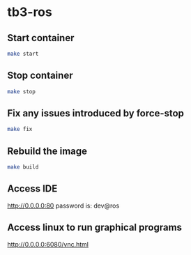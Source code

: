 # tb3-ros

## Start container

```bash
make start
```

## Stop container

```bash
make stop
```

## Fix any issues introduced by force-stop

```bash
make fix
```

## Rebuild the image

```bash
make build
```

## Access IDE
http://0.0.0.0:80
password is: dev@ros

## Access linux to run graphical programs
http://0.0.0.0:6080/vnc.html
